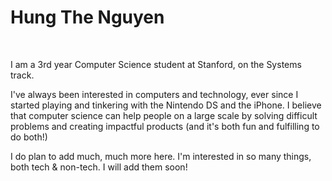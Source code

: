 # Hung The Nguyen
<br>

I am a 3rd year Computer Science student at Stanford, on the Systems track.

I've always been interested in computers and technology, ever since I started playing and tinkering with the Nintendo DS and the iPhone. I believe that computer science can help people on a large scale by solving difficult problems and creating impactful products (and it's both fun and fulfilling to do both!)

I do plan to add much, much more here. I'm interested in so many things, both tech & non-tech. I will add them soon!
